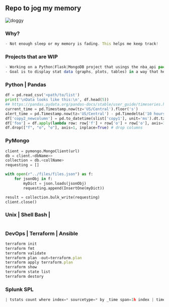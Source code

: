 ## Repo to jog my memory
<img src="https://image.ibb.co/bEF0B7/doggy.gif" alt="doggy" border="0">

### Why?
```TypeScript
- Not enough sleep or my memory is fading. This helps me keep track!
```

### Projects that are WIP
```TypeScript
- Working on a Python|Flask|MongoDB project that usings the nba_api package to pull season data from the current season (https://pypi.org/project/nba_api/)
- Goal is to display stat data (graphs, plots, tables) in a way that helps sports prop bettors look at the full picture of any players stats
```

### Python | Pandas
```Python
df = pd.read_csv('<path/to/list')
print('\nData looks like this:\n', df.head(5))
## https://pandas.pydata.org/pandas-docs/stable/user_guide/timeseries.html#timeseries-offset-aliases
current_time = pd.Timestamp.now(tz='US/Central').floor('s')
alert_time = pd.Timestamp.now(tz='US/Central') - pd.Timedelta('10 hours')
df['copy2_newcolumn'] = pd.to_datetime(slist['copy1'], unit='ms').dt.tz_localize('US/Central').dt.tz_convert(None)
df['foo'] = df.apply(lambda row: row['f'] + row['o'] + row['o'], axis=1)
df.drop(["f", "o", "o"], axis=1, inplace=True) # drop columns
```

### PyMongo
```Python
client = pymongo.MongoClient(url)
db = client.<dbName>> 
collection = db.<collName> 
requesting = []

with open(r"../files/files.json") as f:
    for jsonObj in f:
        myDict = json.loads(jsonObj)
        requesting.append(InsertOne(myDict))

result = collection.bulk_write(requesting)
client.close()
```

### Unix | Shell Bash | 
```Shell

```

### DevOps | Terraform | Ansible 
```TypeScript
terraform init
terraform fmt
terraform validate
terraform plan -out=terraform.plan
terraform apply terraform.plan
terraform show
terraform state list
terraform destory
```

### Splunk SPL
```TypeScript
| tstats count where index=* sourcetype=* by _time span=1h index | timechart span=1h sum(count) by index limit=0 usenull=false
```
